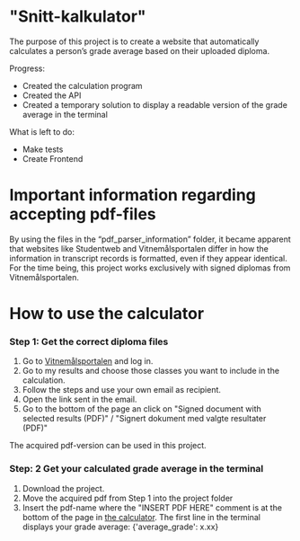 # "Snitt-kalkulator"
The purpose of this project is to create a website that automatically calculates a person’s grade average based on their uploaded diploma. 

Progress: 
- Created the calculation program
- Created the API
- Created a temporary solution to display a readable version of the grade average in the terminal 

What is left to do:
- Make tests 
- Create Frontend
# Important information regarding accepting pdf-files
By using the files in the “pdf_parser_information” folder, it became apparent that websites like Studentweb and Vitnemålsportalen differ in how the information in transcript records is formatted, even if they appear identical.
For the time being, this project works exclusively with signed diplomas from Vitnemålsportalen.

# How to use the calculator 
### Step 1: Get the correct diploma files
1. Go to [Vitnemålsportalen](https://www.vitnemalsportalen.no) and log in.
2. Go to my results and choose those classes you want to include in the calculation.
3. Follow the steps and use your own email as recipient. 
4. Open the link sent in the email.
5. Go to the bottom of the page an click on "Signed document with selected results (PDF)" / "Signert dokument med valgte resultater (PDF)"

The acquired pdf-version can be used in this project.

### Step: 2 Get your calculated grade average in the terminal 
1. Download the project. 
2. Move the acquired pdf from Step 1 into the project folder
3. Insert the pdf-name where the "INSERT PDF HERE" comment is at the bottom of the page in [the calculator](calculator.py). The first line in the terminal displays your grade average: {'average_grade': x.xx}

